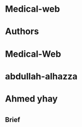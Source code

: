 # Medical-web

# Authors
# <h1>Medical-Web<h1>
# abdullah-alhazza 
# Ahmed yhay 
# <h2> Brief <h2>



